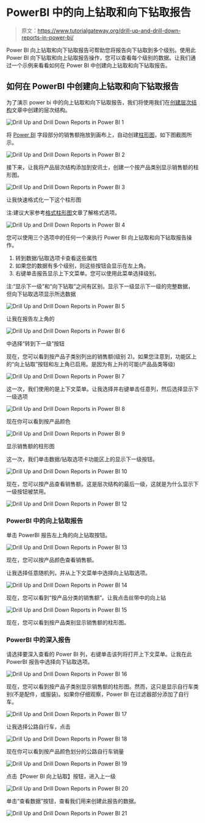 # PowerBI 中的向上钻取和向下钻取报告

> 原文：<https://www.tutorialgateway.org/drill-up-and-drill-down-reports-in-power-bi/>

Power BI 向上钻取和向下钻取报告可帮助您将报告向下钻取到多个级别。使用此 Power BI 向下钻取和向上钻取报告操作，您可以查看每个级别的数据。让我们通过一个示例来看看如何在 Power BI 中创建向上钻取和向下钻取报告。

## 如何在 PowerBI 中创建向上钻取和向下钻取报告

为了演示 power bi 中的向上钻取和向下钻取报告，我们将使用我们在[创建层次结构](https://www.tutorialgateway.org/create-hierarchy-in-power-bi/)文章中创建的层次结构。

![Drill Up and Drill Down Reports in Power BI 1](img/a61d64908e264f0964c45da3e96ca3dc.png)

将 [Power BI](https://www.tutorialgateway.org/power-bi-tutorial/) 字段部分的销售额拖放到画布上，自动创建[柱形图](https://www.tutorialgateway.org/column-chart-in-power-bi/)，如下图截图所示。

![Drill Up and Drill Down Reports in Power BI 2](img/f37b7c3de144257315a994ae1b54d3f8.png)

接下来，让我将产品层次结构添加到安讯士，创建一个按产品类别显示销售额的柱形图。

![Drill Up and Drill Down Reports in Power BI 3](img/f9c4c11bafa6a96e4fb13d107ff737cd.png)

让我快速格式化一下这个柱形图

注:建议大家参考[格式柱形图](https://www.tutorialgateway.org/format-power-bi-column-chart/)文章了解格式选项。

![Drill Up and Drill Down Reports in Power BI 4](img/ca872cefa4e86f36ca80ab111a493efa.png)

您可以使用三个选项中的任何一个来执行 Power BI 向上钻取和向下钻取报告操作。

1.  转到数据/钻取选项卡查看这些属性
2.  如果您的数据有多个级别，则这些按钮会显示在左上角。
3.  右键单击报告显示上下文菜单。您可以使用此菜单选择级别。

注:“显示下一级”和“向下钻取”之间有区别。显示下一级显示下一级的完整数据，但向下钻取选项显示所选数据

![Drill Up and Drill Down Reports in Power BI 5](img/6605b2d0135b83ce4fcc2e3202a1901b.png)

让我在报告左上角的

![Drill Up and Drill Down Reports in Power BI 6](img/f63222076d2caa091c5404d8e3d7da0a.png)

中选择“转到下一级”按钮

现在，您可以看到按产品子类别列出的销售额(级别 2)。如果您注意到，功能区上的“向上钻取”按钮和左上角已启用。是因为有上升的可能(产品品类等级)

![Drill Up and Drill Down Reports in Power BI 7](img/46176f28b08802cf1f04166a681a2322.png)

这一次，我们使用的是上下文菜单。让我选择并右键单击任意列，然后选择显示下一级选项

![Drill Up and Drill Down Reports in Power BI 8](img/07d57268aa2942b6e5699c0f1450435d.png)

现在你可以看到按产品颜色

![Drill Up and Drill Down Reports in Power BI 9](img/64ca76e03aae62158d34d02848aed5fd.png)

显示销售额的柱形图

这一次，我们单击数据/钻取选项卡功能区上的显示下一级按钮。

![Drill Up and Drill Down Reports in Power BI 10](img/250474d214d5909fb171a66084b0c462.png)

现在，您可以按产品查看销售额。这是层次结构的最后一级，这就是为什么显示下一级按钮被禁用。

![Drill Up and Drill Down Reports in Power BI 12](img/efaaba03381206543b7322e82eef7089.png)

### PowerBI 中的向上钻取报告

单击 PowerBI 报告左上角的向上钻取按钮。

![Drill Up and Drill Down Reports in Power BI 13](img/47571458ac533037b1602941a22738de.png)

现在，您可以按产品颜色查看销售额。

让我选择任意随机列，并从上下文菜单中选择向上钻取选项。

![Drill Up and Drill Down Reports in Power BI 14](img/88338b3984a2cee0c1182341a68e5b22.png)

现在，您可以看到“按产品分类的销售额”。让我点击丝带中的向上钻

![Drill Up and Drill Down Reports in Power BI 15](img/c55ea6e1d261d5489f5641956b15ad9b.png)

现在，您可以看到按产品类别显示销售额的柱形图。

### PowerBI 中的深入报告

请选择要深入查看的 Power BI 列，右键单击该列将打开上下文菜单。让我在此 PowerBI 报告中选择向下钻取选项。

![Drill Up and Drill Down Reports in Power BI 16](img/655c9be0b10ff1f8259cc8f2eaf22ec1.png)

现在，您可以看到按产品子类别显示销售额的柱形图。然而，这只是显示自行车类别(不是配件，或服装)。如果你仔细观察，Power BI 在过滤器部分添加了自行车。

![Drill Up and Drill Down Reports in Power BI 17](img/6d62b1b6c1470f3c11c4598793ea9055.png)

让我选择公路自行车，点击

![Drill Up and Drill Down Reports in Power BI 18](img/a21d25f77261425f94a89bee1edddbf8.png)

现在你可以看到按产品颜色划分的公路自行车销量

![Drill Up and Drill Down Reports in Power BI 19](img/f6b1e0b6aeee622d7a5a1cbfd432bc5e.png)

点击【Power BI 向上钻取】按钮，进入上一级

![Drill Up and Drill Down Reports in Power BI 20](img/2eb6f934946291b5a830da1d18c61307.png)

单击“查看数据”按钮，查看我们用来创建此报告的数据。

![Drill Up and Drill Down Reports in Power BI 21](img/18124dc16b5f5f5116a2e3c3425ca24c.png)